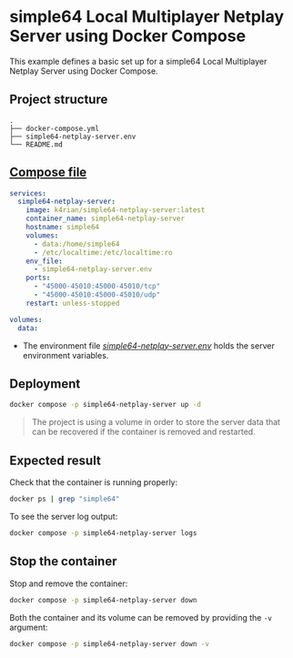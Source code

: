 simple64 Local Multiplayer Netplay Server using Docker Compose
=====
This example defines a basic set up for a simple64 Local Multiplayer Netplay Server using Docker Compose. 

## Project structure
```shell
.
├── docker-compose.yml
├── simple64-netplay-server.env
└── README.md
```

## [Compose file](docker-compose.yml)
```yaml
services:
  simple64-netplay-server:
    image: k4rian/simple64-netplay-server:latest
    container_name: simple64-netplay-server
    hostname: simple64
    volumes:
      - data:/home/simple64
      - /etc/localtime:/etc/localtime:ro
    env_file:
      - simple64-netplay-server.env
    ports:
      - "45000-45010:45000-45010/tcp"
      - "45000-45010:45000-45010/udp"
    restart: unless-stopped

volumes:
  data:
```

* The environment file *[simple64-netplay-server.env](simple64-netplay-server.env)* holds the server environment variables.

## Deployment
```bash
docker compose -p simple64-netplay-server up -d
```
> The project is using a volume in order to store the server data that can be recovered if the container is removed and restarted.

## Expected result
Check that the container is running properly:
```bash
docker ps | grep "simple64"
```

To see the server log output:
```bash
docker compose -p simple64-netplay-server logs
```

## Stop the container
Stop and remove the container:
```bash
docker compose -p simple64-netplay-server down
```

Both the container and its volume can be removed by providing the `-v` argument:
```bash
docker compose -p simple64-netplay-server down -v
```